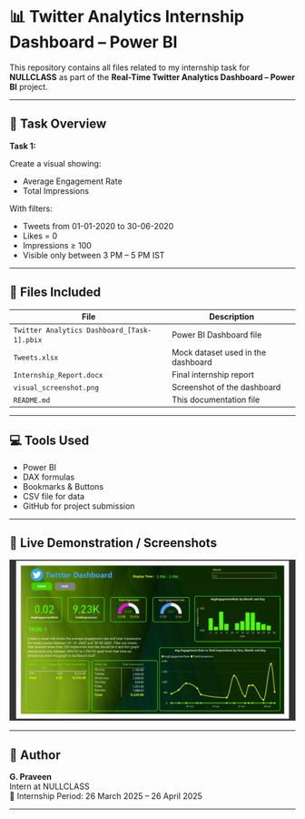 # 📊 Twitter Analytics Internship Dashboard – Power BI

This repository contains all files related to my internship task for **NULLCLASS** as part of the **Real-Time Twitter Analytics Dashboard – Power BI** project.

---

## 📝 Task Overview

**Task 1:**

Create a visual showing:
- Average Engagement Rate
- Total Impressions

With filters:

- Tweets from 01-01-2020 to 30-06-2020
- Likes = 0
- Impressions ≥ 100
- Visible only between 3 PM – 5 PM IST

---

## 📁 Files Included

| File | Description |
|------|-------------|
| `Twitter Analytics Dashboard_[Task-1].pbix` | Power BI Dashboard file |
| `Tweets.xlsx` | Mock dataset used in the dashboard |
| `Internship_Report.docx` | Final internship report |
| `visual_screenshot.png` | Screenshot of the dashboard |
| `README.md` | This documentation file |

---

## 💻 Tools Used

- Power BI
- DAX formulas
- Bookmarks & Buttons
- CSV file for data
- GitHub for project submission

---

## 🚀 Live Demonstration / Screenshots

![Dashboard View](visual_screenshot.png)

---

## 🔗 Author

**G. Praveen**  
Intern at NULLCLASS  
📅 Internship Period: 26 March 2025 – 26 April 2025

---

